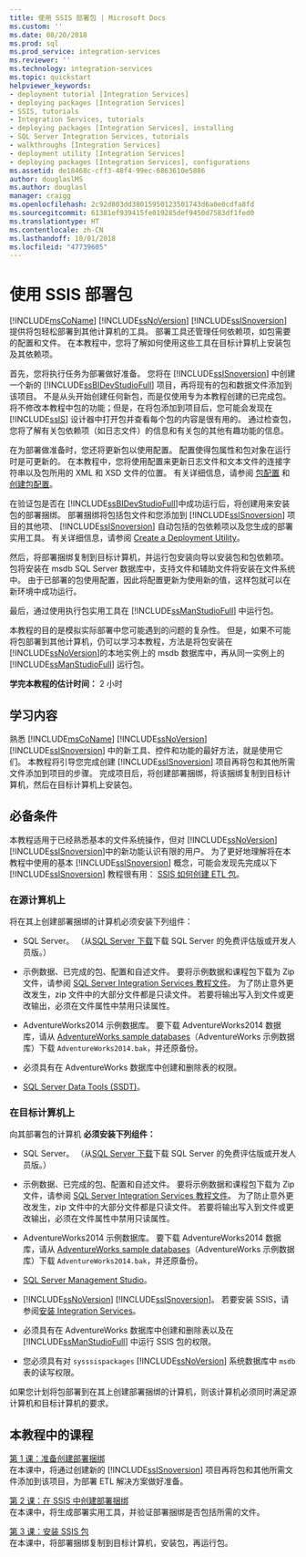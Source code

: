 ```yaml
---
title: 使用 SSIS 部署包 | Microsoft Docs
ms.custom: ''
ms.date: 08/20/2018
ms.prod: sql
ms.prod_service: integration-services
ms.reviewer: ''
ms.technology: integration-services
ms.topic: quickstart
helpviewer_keywords:
- deployment tutorial [Integration Services]
- deploying packages [Integration Services]
- SSIS, tutorials
- Integration Services, tutorials
- deploying packages [Integration Services], installing
- SQL Server Integration Services, tutorials
- walkthroughs [Integration Services]
- deployment utility [Integration Services]
- deploying packages [Integration Services], configurations
ms.assetid: de18468c-cff3-48f4-99ec-6863610e5886
author: douglaslMS
ms.author: douglasl
manager: craigg
ms.openlocfilehash: 2c92d803dd38015950123501743d6a0e0cdfa8fd
ms.sourcegitcommit: 61381ef939415fe019285def9450d7583df1fed0
ms.translationtype: HT
ms.contentlocale: zh-CN
ms.lasthandoff: 10/01/2018
ms.locfileid: "47739605"
---
```

# <a name="deploy-packages-with-ssis"></a>使用 SSIS 部署包
[!INCLUDE[msCoName](../includes/msconame-md.md)] [!INCLUDE[ssNoVersion](../includes/ssnoversion-md.md)] [!INCLUDE[ssISnoversion](../includes/ssisnoversion-md.md)] 提供将包轻松部署到其他计算机的工具。 部署工具还管理任何依赖项，如包需要的配置和文件。 在本教程中，您将了解如何使用这些工具在目标计算机上安装包及其依赖项。    
    
首先，您将执行任务为部署做好准备。 您将在 [!INCLUDE[ssISnoversion](../includes/ssisnoversion-md.md)] 中创建一个新的 [!INCLUDE[ssBIDevStudioFull](../includes/ssbidevstudiofull-md.md)] 项目，再将现有的包和数据文件添加到该项目。 不是从头开始创建任何新包，而是仅使用专为本教程创建的已完成包。 将不修改本教程中包的功能；但是，在将包添加到项目后，您可能会发现在 [!INCLUDE[ssIS](../includes/ssis-md.md)] 设计器中打开包并查看每个包的内容是很有用的。 通过检查包，您将了解有关包依赖项（如日志文件）的信息和有关包的其他有趣功能的信息。    
    
在为部署做准备时，您还将更新包以使用配置。 配置使得包属性和包对象在运行时是可更新的。 在本教程中，您将使用配置来更新日志文件和文本文件的连接字符串以及包所用的 XML 和 XSD 文件的位置。 有关详细信息，请参阅 [包配置](../integration-services/packages/package-configurations.md) 和 [创建包配置](../integration-services/packages/create-package-configurations.md)。    
    
在验证包是否在 [!INCLUDE[ssBIDevStudioFull](../includes/ssbidevstudiofull-md.md)]中成功运行后，将创建用来安装包的部署捆绑。 部署捆绑将包括包文件和您添加到 [!INCLUDE[ssISnoversion](../includes/ssisnoversion-md.md)] 项目的其他项、 [!INCLUDE[ssISnoversion](../includes/ssisnoversion-md.md)] 自动包括的包依赖项以及您生成的部署实用工具。 有关详细信息，请参阅 [Create a Deployment Utility](../integration-services/packages/create-a-deployment-utility.md)。    
    
然后，将部署捆绑复制到目标计算机，并运行包安装向导以安装包和包依赖项。 包将安装在 msdb SQL Server 数据库中，支持文件和辅助文件将安装在文件系统中。 由于已部署的包使用配置，因此将配置更新为使用新的值，这样包就可以在新环境中成功运行。    
    
最后，通过使用执行包实用工具在 [!INCLUDE[ssManStudioFull](../includes/ssmanstudiofull-md.md)] 中运行包。    
    
本教程的目的是模拟实际部署中您可能遇到的问题的复杂性。 但是，如果不可能将包部署到其他计算机，仍可以学习本教程，方法是将包安装在 [!INCLUDE[ssNoVersion](../includes/ssnoversion-md.md)]的本地实例上的 msdb 数据库中，再从同一实例上的 [!INCLUDE[ssManStudioFull](../includes/ssmanstudiofull-md.md)] 运行包。    

**学完本教程的估计时间：** 2 小时

## <a name="what-you-learn"></a>学习内容    
熟悉 [!INCLUDE[msCoName](../includes/msconame-md.md)] [!INCLUDE[ssNoVersion](../includes/ssnoversion-md.md)] [!INCLUDE[ssISnoversion](../includes/ssisnoversion-md.md)] 中的新工具、控件和功能的最好方法，就是使用它们。 本教程将引导您完成创建 [!INCLUDE[ssISnoversion](../includes/ssisnoversion-md.md)] 项目再将包和其他所需文件添加到项目的步骤。 完成项目后，将创建部署捆绑，将该捆绑复制到目标计算机，然后在目标计算机上安装包。    
    
## <a name="prerequisites"></a>必备条件    
本教程适用于已经熟悉基本的文件系统操作，但对 [!INCLUDE[ssNoVersion](../includes/ssnoversion-md.md)] [!INCLUDE[ssISnoversion](../includes/ssisnoversion-md.md)]中的新功能认识有限的用户。 为了更好地理解将在本教程中使用的基本 [!INCLUDE[ssISnoversion](../includes/ssisnoversion-md.md)] 概念，可能会发现先完成以下 [!INCLUDE[ssISnoversion](../includes/ssisnoversion-md.md)] 教程很有用： [SSIS 如何创建 ETL 包](../integration-services/ssis-how-to-create-an-etl-package.md)。    
    
### <a name="on-the-source-computer"></a>在源计算机上

将在其上创建部署捆绑的计算机必须安装下列组件：

- SQL Server。 （从[SQL Server 下载](https://www.microsoft.com/sql-server/sql-server-downloads)下载 SQL Server 的免费评估版或开发人员版。）

- 示例数据、已完成的包、配置和自述文件。 要将示例数据和课程包下载为 Zip 文件，请参阅 [SQL Server Integration Services 教程文件](https://www.microsoft.com/download/details.aspx?id=56827)。 为了防止意外更改发生，zip 文件中的大部分文件都是只读文件。 若要将输出写入到文件或更改输出，必须在文件属性中禁用只读属性。

-   AdventureWorks2014 示例数据库。 要下载 AdventureWorks2014 数据库，请从 [AdventureWorks sample databases](https://github.com/Microsoft/sql-server-samples/releases/tag/adventureworks)（AdventureWorks 示例数据库）下载 `AdventureWorks2014.bak`，并还原备份。  

-   必须具有在 AdventureWorks 数据库中创建和删除表的权限。
    
-   [SQL Server Data Tools (SSDT)](../ssdt/download-sql-server-data-tools-ssdt.md)。    
    
### <a name="on-the-destination-computer"></a>在目标计算机上

向其部署包的计算机 **必须安装下列组件：**    
    
- SQL Server。 （从[SQL Server 下载](https://www.microsoft.com/sql-server/sql-server-downloads)下载 SQL Server 的免费评估版或开发人员版。）

- 示例数据、已完成的包、配置和自述文件。 要将示例数据和课程包下载为 Zip 文件，请参阅 [SQL Server Integration Services 教程文件](https://www.microsoft.com/download/details.aspx?id=56827)。 为了防止意外更改发生，zip 文件中的大部分文件都是只读文件。 若要将输出写入到文件或更改输出，必须在文件属性中禁用只读属性。

-   AdventureWorks2014 示例数据库。 要下载 AdventureWorks2014 数据库，请从 [AdventureWorks sample databases](https://github.com/Microsoft/sql-server-samples/releases/tag/adventureworks)（AdventureWorks 示例数据库）下载 `AdventureWorks2014.bak`，并还原备份。  
    
- [SQL Server Management Studio](../ssms/download-sql-server-management-studio-ssms.md)。    
    
-   [!INCLUDE[ssNoVersion](../includes/ssnoversion-md.md)] [!INCLUDE[ssISnoversion](../includes/ssisnoversion-md.md)]。 若要安装 SSIS，请参阅[安装 Integration Services](install-windows/install-integration-services.md)。
    
-   必须具有在 AdventureWorks 数据库中创建和删除表以及在 [!INCLUDE[ssManStudioFull](../includes/ssmanstudiofull-md.md)] 中运行 SSIS 包的权限。    
    
-   您必须具有对 `sysssispackages` [!INCLUDE[ssNoVersion](../includes/ssnoversion-md.md)] 系统数据库中 `msdb` 表的读写权限。    
    
如果您计划将包部署到在其上创建部署捆绑的计算机，则该计算机必须同时满足源计算机和目标计算机的要求。    
        
## <a name="lessons-in-this-tutorial"></a>本教程中的课程    
[第 1 课：准备创建部署捆绑](../integration-services/lesson-1-preparing-to-create-the-deployment-bundle.md)    
在本课中，将通过创建新的 [!INCLUDE[ssISnoversion](../includes/ssisnoversion-md.md)] 项目再将包和其他所需文件添加到该项目，为部署 ETL 解决方案做好准备。    
    
[第 2 课：在 SSIS 中创建部署捆绑](../integration-services/lesson-2-create-the-deployment-bundle-in-ssis.md)    
在本课中，将生成部署实用工具，并验证部署捆绑是否包括所需的文件。    
    
[第 3 课：安装 SSIS 包](../integration-services/lesson-3-install-ssis-packages.md)    
在本课中，将部署捆绑复制到目标计算机，安装包，再运行包。    
    

